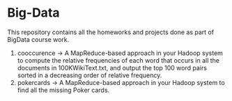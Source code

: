 # Big-Data
This repository contains all the homeworks and projects done as part of BigData course work.
  1. cooccurence -> A MapReduce-based approach in your Hadoop system to compute the relative frequencies of each word that occurs in all the documents in 100KWikiText.txt, and output the top 100 word pairs sorted in a decreasing order of relative frequency. 
  2. pokercards -> A MapReduce-based approach in your Hadoop system to find all the missing Poker cards.
